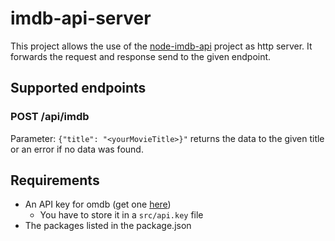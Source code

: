 # imdb-api-server

This project allows the use of the [node-imdb-api](https://github.com/worr/node-imdb-api) project as http server. It forwards the request and response send to the given endpoint.

## Supported endpoints

### POST /api/imdb

Parameter:
```{"title": "<yourMovieTitle>}"``` returns the data to the given title or an error if no data was found.


## Requirements

- An API key for omdb (get one [here](http://www.omdbapi.com/apikey.aspx))
    - You have to store it in a ```src/api.key``` file
- The packages listed in the package.json
